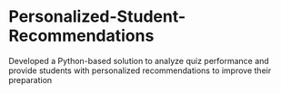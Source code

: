 # Personalized-Student-Recommendations
Developed a Python-based solution to analyze quiz performance and provide students with personalized recommendations to improve their preparation
